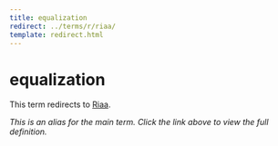```yaml
---
title: equalization
redirect: ../terms/r/riaa/
template: redirect.html
---
```


# equalization

This term redirects to [Riaa](../terms/r/riaa/).

*This is an alias for the main term. Click the link above to view the full definition.*
